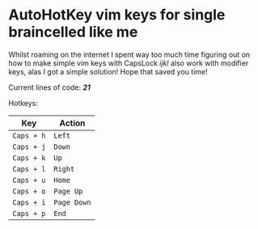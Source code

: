 # AutoHotKey vim keys for single braincelled like me

Whilst roaming on the internet I spent way too much time figuring out on how to make simple vim keys with CapsLock *ijkl* also work with modifier keys, alas I got a simple solution! Hope that saved you time!

Current lines of code: ***21***

Hotkeys:

| Key        | Action      |
| ---------- | ----------- |
| `Caps + h` | `Left`      |
| `Caps + j` | `Down`      |
| `Caps + k` | `Up`        |
| `Caps + l` | `Right`     |
| `Caps + u` | `Home`      |
| `Caps + o` | `Page Up`   |
| `Caps + i` | `Page Down` |
| `Caps + p` | `End`       |